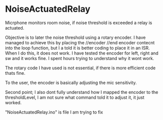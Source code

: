 # NoiseActuatedRelay
Micrphone monitors room noise, if noise threshold is exceeded a relay is actuated.


Objective is to later the noise threshold using a rotary encoder.
I have managed to achieve this by placing the //encoder  //end encoder contecnt into the loop function, but I a told it is better coding to place it in an ISR.
When I do this, it does not work.
I have tested the encoder for left, right and sw and it works fine.
I spent hours trying to understand why it wont work.

The rotary code I have used is not essential, if there is more efficient code thats fine.

To the user, the encoder is basically adjusting the mic sensitivity.

Second point; I also dont fully understand how I mapped the encoder to the thresholdLevel, I am not sure what command told it to adjust it, it just worked.

"NoiseActuatedRelay.ino" is file I am trying to fix
